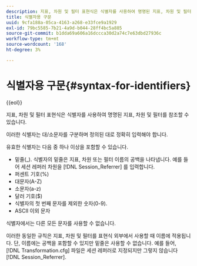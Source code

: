 ```yaml
---
description: 지표, 차원 및 필터 표현식은 식별자를 사용하여 명명된 지표, 차원 및 필터를 참조할 수 있습니다.
title: 식별자용 구문
uuid: 9cfa188a-05ca-4163-a268-e33fce9a1929
exl-id: 79bc5585-7b21-4a9d-b044-28ff4bc5a885
source-git-commit: b1dda69a606a16dccca30d2a74c7e63dbd27936c
workflow-type: tm+mt
source-wordcount: '168'
ht-degree: 3%

---
```


# 식별자용 구문{#syntax-for-identifiers}

{{eol}}

지표, 차원 및 필터 표현식은 식별자를 사용하여 명명된 지표, 차원 및 필터를 참조할 수 있습니다.

이러한 식별자는 대/소문자를 구분하며 정의된 대로 정확히 입력해야 합니다.

유효한 식별자는 다음 중 하나 이상을 포함할 수 있습니다.

* 밑줄(_). 식별자의 밑줄은 지표, 차원 또는 필터 이름의 공백을 나타냅니다. 예를 들어 세션 레퍼러 차원을 [!DNL Session_Referrer] 를 입력합니다.
* 퍼센트 기호(%)
* 대문자(A-Z)
* 소문자(a-z)
* 달러 기호($)
* 식별자의 첫 번째 문자를 제외한 숫자(0-9).
* ASCII 이외 문자

식별자에서는 다른 모든 문자를 사용할 수 없습니다.

이러한 동일한 규칙은 지표, 차원 및 필터를 표현식 외부에서 사용할 때 이름에 적용됩니다. 단, 이름에는 공백을 포함할 수 있지만 밑줄은 사용할 수 없습니다. 예를 들어, [!DNL Transformation.cfg] 파일은 세션 레퍼러로 지정되지만 그렇지 않습니다 [!DNL Session_Referrer].
